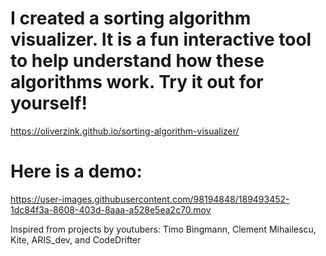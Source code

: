# I created a sorting algorithm visualizer. It is a fun interactive tool to help understand how these algorithms work. Try it out for yourself!
https://oliverzink.github.io/sorting-algorithm-visualizer/
# Here is a demo:
https://user-images.githubusercontent.com/98194848/189493452-1dc84f3a-8608-403d-8aaa-a528e5ea2c70.mov

Inspired from projects by youtubers:
Timo Bingmann, Clement Mihailescu, Kite, ARIS_dev, and CodeDrifter

